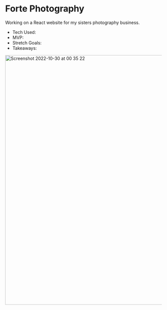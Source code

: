 # Forte Photography

Working on a React website for my sisters photography business.

- Tech Used:
- MVP:
- Stretch Goals:
- Takeaways:

<img width="800" alt="Screenshot 2022-10-30 at 00 35 22" src="https://user-images.githubusercontent.com/79761202/198856299-ad16ff58-067e-4eea-b0bb-d29b5198c4d0.png">
